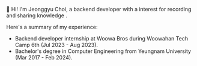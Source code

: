 👋 Hi! I'm Jeonggyu Choi, a backend developer with a interest for recording and sharing knowledge .

Here's a summary of my experience:

- Backend developer internship at Woowa Bros during Woowahan Tech Camp 6th (Jul 2023 - Aug 2023).
- Bachelor's degree in Computer Engineering from Yeungnam University (Mar 2017 - Feb 2024).
